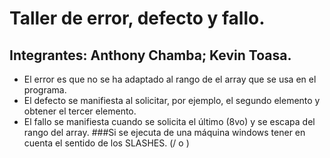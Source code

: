 # Taller de error, defecto y fallo.
## Integrantes: Anthony Chamba; Kevin Toasa.
- El error es que no se ha adaptado al rango de el array que se usa en el programa. 
- El defecto se manifiesta al solicitar, por ejemplo, el segundo elemento y obtener el tercer elemento.
- El fallo se manifiesta cuando se solicita el último (8vo) y se escapa del rango del array. 
###Si se ejecuta de una máquina windows tener en cuenta el sentido de los SLASHES. (/ o \)

